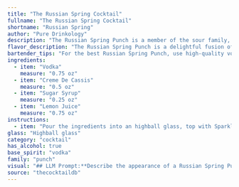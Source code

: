 ```yaml
---
title: "The Russian Spring Cocktail"
fullname: "The Russian Spring Cocktail"
shortname: "Russian Spring"
author: "Pure Drinkology"
description: "The Russian Spring Punch is a member of the sour family, characterized by its tart and sweet flavor profile. Though its origin remains debated, it's likely a modern invention inspired by classic sour recipes, likely emerging in the mid-20th century. "
flavor_description: "The Russian Spring Punch is a delightful fusion of sweet and tart. The vodka provides a smooth, clean base, while the crème de cassis adds a rich, blackcurrant sweetness. The sugar syrup balances the acidity of the lemon juice, resulting in a harmonious blend of flavors. The cocktail is refreshingly tart and fruity, with a hint of floral notes from the crème de cassis. It's a perfect balance of boldness and elegance. "
bartender_tips: "For the best Russian Spring Punch, use high-quality vodka and crème de cassis.  A good ratio is 2 parts vodka to 1 part crème de cassis.  Make sure your sugar syrup is simple and not overly sweet. Freshly squeezed lemon juice is key for balance. Shake ingredients with ice and strain into a chilled coupe glass. Garnish with a lemon twist for that perfect touch. "
ingredients:
  - item: "Vodka"
    measure: "0.75 oz"
  - item: "Creme De Cassis"
    measure: "0.5 oz"
  - item: "Sugar Syrup"
    measure: "0.25 oz"
  - item: "Lemon Juice"
    measure: "0.75 oz"
instructions:
  - item: "Pour the ingredients into an highball glass, top with Sparkling wine."
glass: "Highball glass"
category: "cocktail"
has_alcohol: true
base_spirit: "vodka"
family: "punch"
visual: "## LLM Prompt:**Describe the appearance of a Russian Spring Punch cocktail.  Consider the following components:*** **Base:** Vodka - clear and colorless* **Sweetener:** Creme de Cassis - deep, vibrant red-purple hue * **Sweetener:** Sugar syrup - colorless and transparent* **Acid:** Lemon juice - pale yellow, potentially slightly cloudy **Focus on:*** The overall color of the cocktail. Is it a vibrant shade or a muted tone?* The clarity of the drink. Is it crystal clear or slightly cloudy?* Any layering or separation within the drink. Are the ingredients distinctly layered, or are they fully mixed?* Do any ingredients appear to be floating or suspended?**Example:** The Russian Spring Punch is a beautiful, two-toned cocktail. The bottom layer is a vibrant, almost jewel-toned red-purple from the Creme de Cassis. This is topped with a pale, cloudy layer of vodka, lemon juice, and sugar syrup, creating a striking visual contrast. "
source: "thecocktaildb"
---
```


